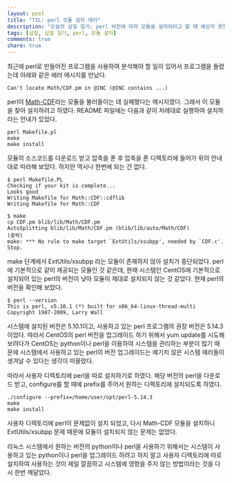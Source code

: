 ```yaml
---
layout: post
title: "TIL: perl 모듈 설치 에러"
description: "오늘의 삽질 일기: perl 버전에 따라 모듈을 설치하려고 할 때 예상치 못한 에러가 날 수 있다. 원하는 버전의 perl을 사용자 디렉토리에 설치해 사용함으로써 이를 해결할 수 있다."
tags: [삽질, 삽질 일기, perl, 모듈 설치]
comments: true
share: true
---
```


최근에 perl로 만들어진 프로그램을 사용하여 분석해야 할 일이 있어서 프로그램을 돌렸는데 아래와 같은 에러 메시지를 만났다.

```
Can't locate Math/CDF.pm in @INC (@INC contains ...)
```

perl이 [Math-CDF](http://search.cpan.org/~callahan/Math-CDF-0.1/CDF.pm)라는 모듈을 불러들이는 데 실패했다는 메시지였다. 그래서 이 모듈을 찾아 설치하려고 하였다. README 파일에는 다음과 같이 차례대로 실행하여 설치하라는 안내가 있었다.

```
perl Makefile.pl
make
make install
```

모듈의 소스코드를 다운로드 받고 압축을 푼 후 압축을 푼 디렉토리에 들어가 위의 안내대로 따라해 보았다. 하지만 역시나 한번에 되는 건 없다.

```
$ perl Makefile.PL
Checking if your kit is complete...
Looks good
Writing Makefile for Math::CDF::cdflib
Writing Makefile for Math::CDF

$ make
cp CDF.pm blib/lib/Math/CDF.pm
AutoSplitting blib/lib/Math/CDF.pm (blib/lib/auto/Math/CDF)
(중략)
make: *** No rule to make target `ExtUtils/xsubpp', needed by `CDF.c'.  Stop.
```

make 단계에서 ExtUtils/xsubpp 라는 모듈이 존재하지 않아 설치가 중단되었다. perl에 기본적으로 같이 제공되는 모듈인 것 같은데, 현재 시스템인 CentOS에 기본적으로 설치되어 있는 perl의 버전이 낮아 모듈이 제대로 설치되지 않는 것 같았다. 현재 perl의 버전을 확인해 보았다.

```
$ perl --version
This is perl, v5.10.1 (*) built for x86_64-linux-thread-multi
Copyright 1987-2009, Larry Wall
```

시스템에 설치된 버전은 5.10.1이고, 사용하고 있는 perl 프로그램의 권장 버전은 5.14.3 이었다. 따라서 CentOS의 perl 버전을 업그레이드 하기 위해서 yum update를 시도해 보려다가 CentOS는 python이나 perl을 이용하여 시스템을 관리하는 부분이 많기 때문에 시스템에서 사용하고 있는 perl의 버전 업그레이드는 예기치 않은 시스템 에러들이 생겨날 수 있다는 생각이 떠올랐다.

따라서 사용자 디렉토리에 perl을 따로 설치하기로 하였다. 해당 버전의 perl을 다운로드 받고, configure를 할 때에 prefix를 주어서 원하는 디렉토리에 설치되도록 하였다.

```
./configure --prefix=/home/user/opt/perl-5.14.3
make
make install
```

사용자 디렉토리에 perl이 문제없이 설치 되었고, 다시 Math-CDF 모듈을 설치하니 ExtUtils/xsubpp 문제 때문에 모듈이 설치되지 않는 문제는 없었다.

리눅스 시스템에서 원하는 버전의 python이나 perl을 사용하기 위해서는 시스템이 사용하고 있는 python이나 perl을 업그레이드 하려고 하지 말고 사용자 디렉토리에 따로 설치하여 사용하는 것이 제일 깔끔하고 시스템에 영향을 주지 않는 방법이라는 것을 다시 한번 깨달았다.
